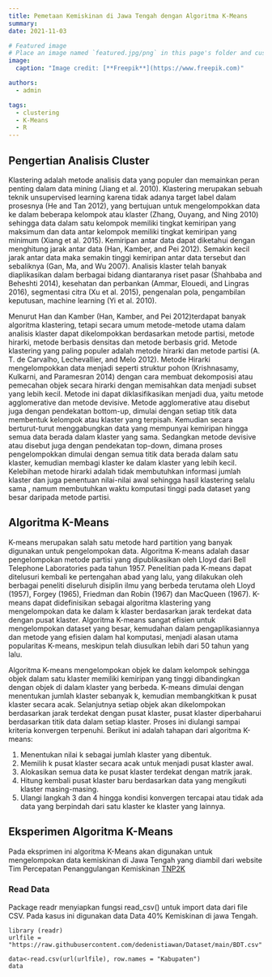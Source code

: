 ```yaml
---
title: Pemetaan Kemiskinan di Jawa Tengah dengan Algoritma K-Means
summary:
date: 2021-11-03

# Featured image
# Place an image named `featured.jpg/png` in this page's folder and customize its options here.
image:
  caption: "Image credit: [**Freepik**](https://www.freepik.com)"

authors:
  - admin

tags:
  - clustering
  - K-Means
  - R
---
```


## Pengertian Analisis Cluster

Klastering adalah metode analisis data yang populer dan memainkan peran penting dalam data mining (Jiang et al. 2010). Klastering merupakan sebuah teknik unsupervised learning karena tidak adanya target label dalam prosesnya (He and Tan 2012), yang bertujuan untuk mengelompokkan data ke dalam beberapa kelompok atau klaster (Zhang, Ouyang, and Ning 2010) sehingga data dalam satu kelompok memiliki tingkat kemiripan yang maksimum dan data antar kelompok memiliki tingkat kemiripan yang minimum (Xiang et al. 2015). Kemiripan antar data dapat diketahui dengan menghitung jarak antar data (Han, Kamber, and Pei 2012). Semakin kecil jarak antar data maka semakin tinggi kemiripan antar data tersebut dan sebaliknya (Gan, Ma, and Wu 2007). Analisis klaster telah banyak diaplikasikan dalam berbagai bidang diantaranya riset pasar (Shahbaba and Beheshti 2014), kesehatan dan perbankan (Ammar, Elouedi, and Lingras 2016), segmentasi citra (Xu et al. 2015), pengenalan pola, pengambilan keputusan, machine learning (Yi et al. 2010).

Menurut Han dan Kamber (Han, Kamber, and Pei 2012)terdapat banyak algoritma klastering, tetapi secara umum metode-metode utama dalam analisis klaster dapat dikelompokkan berdasarkan metode partisi, metode hirarki, metode berbasis densitas dan metode berbasis grid. Metode klastering yang paling populer adalah metode hirarki dan metode partisi (A. T. de Carvalho, Lechevallier, and Melo 2012). Metode Hirarki mengelompokkan data menjadi seperti struktur pohon (Krishnasamy, Kulkarni, and Paramesran 2014) dengan cara membuat dekomposisi atau pemecahan objek secara hirarki dengan memisahkan data menjadi subset yang lebih kecil. Metode ini dapat diklasifikasikan menjadi dua, yaitu metode agglomerative dan metode devisive. Metode agglomerative atau disebut juga dengan pendekatan bottom-up, dimulai dengan setiap titik data membentuk kelompok atau klaster yang terpisah. Kemudian secara berturut-turut menggabungkan data yang mempunyai kemiripan hingga semua data berada dalam klaster yang sama. Sedangkan metode devisive atau disebut juga dengan pendekatan top-down, dimana proses pengelompokkan dimulai dengan semua titik data berada dalam satu klaster, kemudian membagi klaster ke dalam klaster yang lebih kecil. Kelebihan metode hirarki adalah tidak membutuhkan informasi jumlah klaster dan juga penentuan nilai-nilai awal sehingga hasil klastering selalu sama , namum membutuhkan waktu komputasi tinggi pada dataset yang besar daripada metode partisi.

## Algoritma K-Means

K-means merupakan salah satu metode hard partition yang banyak digunakan untuk pengelompokan data. Algoritma K-means adalah dasar pengelompokan metode partisi yang dipublikasikan oleh Lloyd dari Bell Telephone Laboratories pada tahun 1957. Penelitian pada K-means dapat ditelusuri kembali ke pertengahan abad yang lalu, yang dilakukan oleh berbagai peneliti diseluruh disiplin ilmu yang berbeda terutama oleh Lloyd (1957), Forgey (1965), Friedman dan Robin (1967) dan MacQueen (1967). K-means dapat didefinisikan sebagai algoritma klastering yang mengelompokan data ke dalam k klaster berdasarkan jarak terdekat data dengan pusat klaster. Algoritma K-means sangat efisien untuk mengelompokan dataset yang besar, kemudahan dalam pengaplikasiannya dan metode yang efisien dalam hal komputasi, menjadi alasan utama popularitas K-means, meskipun telah diusulkan lebih dari 50 tahun yang lalu.

Algoritma K-means mengelompokan objek ke dalam kelompok sehingga objek dalam satu klaster memiliki kemiripan yang tinggi dibandingkan dengan objek di dalam klaster yang berbeda. K-means dimulai dengan menentukan jumlah klaster sebanyak k, kemudian membangkitkan k pusat klaster secara acak. Selanjutnya setiap objek akan dikelompokan berdasarkan jarak terdekat dengan pusat klaster, pusat klaster diperbaharui berdasarkan titik data dalam setiap klaster. Proses ini diulangi sampai kriteria konvergen terpenuhi. Berikut ini adalah tahapan dari algoritma K-means:

1. Menentukan nilai k sebagai jumlah klaster yang dibentuk.
2. Memilih k pusat klaster secara acak untuk menjadi pusat klaster awal.
3. Alokasikan semua data ke pusat klaster terdekat dengan matrik jarak.
4. Hitung kembali pusat klaster baru berdasarkan data yang mengikuti klaster masing-masing.
5. Ulangi langkah 3 dan 4 hingga kondisi konvergen tercapai atau tidak ada data yang berpindah dari satu klaster ke klaster yang lainnya.

## Eksperimen Algoritma K-Means

Pada eksprimen ini algoritma K-Means akan digunakan untuk mengelompokan data kemiskinan di Jawa Tengah yang diambil dari website Tim Percepatan Penanggulangan Kemiskinan [TNP2K](https://www.tnp2k.go.id/)

### Read Data

Package readr menyiapkan fungsi read_csv() untuk import data dari file CSV. Pada kasus ini digunakan data Data 40% Kemiskinan di jawa Tengah.

    library (readr)
    urlfile = "https://raw.githubusercontent.com/dedenistiawan/Dataset/main/BDT.csv"

    data<-read.csv(url(urlfile), row.names = "Kabupaten")
    data
